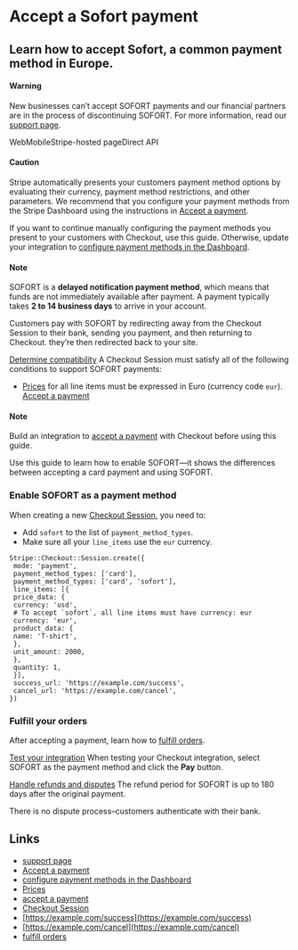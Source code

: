 # Accept a Sofort payment

## Learn how to accept Sofort, a common payment method in Europe.

#### Warning

New businesses can’t accept SOFORT payments and our financial partners are in
the process of discontinuing SOFORT. For more information, read our [support
page](https://support.stripe.com/questions/sofort-is-being-deprecated-as-a-standalone-payment-method).

WebMobileStripe-hosted pageDirect API
#### Caution

Stripe automatically presents your customers payment method options by
evaluating their currency, payment method restrictions, and other parameters. We
recommend that you configure your payment methods from the Stripe Dashboard
using the instructions in [Accept a
payment](https://docs.stripe.com/payments/accept-a-payment?platform=web&ui=stripe-hosted).

If you want to continue manually configuring the payment methods you present to
your customers with Checkout, use this guide. Otherwise, update your integration
to [configure payment methods in the
Dashboard](https://docs.stripe.com/payments/dashboard-payment-methods).

#### Note

SOFORT is a **delayed notification payment method**, which means that funds are
not immediately available after payment. A payment typically takes **2 to 14
business days** to arrive in your account.

Customers pay with SOFORT by redirecting away from the Checkout Session to their
bank, sending you payment, and then returning to Checkout. they’re then
redirected back to your site.

[Determine
compatibility](https://docs.stripe.com/payments/sofort/accept-a-payment#compatibility)
A Checkout Session must satisfy all of the following conditions to support
SOFORT payments:

- [Prices](https://docs.stripe.com/api/prices) for all line items must be
expressed in Euro (currency code `eur`).
[Accept a
payment](https://docs.stripe.com/payments/sofort/accept-a-payment#accept-a-payment)
#### Note

Build an integration to [accept a
payment](https://docs.stripe.com/payments/accept-a-payment?integration=checkout)
with Checkout before using this guide.

Use this guide to learn how to enable SOFORT—it shows the differences between
accepting a card payment and using SOFORT.

### Enable SOFORT as a payment method

When creating a new [Checkout
Session](https://docs.stripe.com/api/checkout/sessions), you need to:

- Add `sofort` to the list of `payment_method_types`.
- Make sure all your `line_items` use the `eur` currency.

```
Stripe::Checkout::Session.create({
 mode: 'payment',
 payment_method_types: ['card'],
 payment_method_types: ['card', 'sofort'],
 line_items: [{
 price_data: {
 currency: 'usd',
 # To accept `sofort`, all line items must have currency: eur
 currency: 'eur',
 product_data: {
 name: 'T-shirt',
 },
 unit_amount: 2000,
 },
 quantity: 1,
 }],
 success_url: 'https://example.com/success',
 cancel_url: 'https://example.com/cancel',
})
```

### Fulfill your orders

After accepting a payment, learn how to [fulfill
orders](https://docs.stripe.com/checkout/fulfillment).

[Test your
integration](https://docs.stripe.com/payments/sofort/accept-a-payment#test-integration)
When testing your Checkout integration, select SOFORT as the payment method and
click the **Pay** button.

[Handle refunds and
disputes](https://docs.stripe.com/payments/sofort/accept-a-payment#refunds-and-disputes)
The refund period for SOFORT is up to 180 days after the original payment.

There is no dispute process–customers authenticate with their bank.

## Links

- [support
page](https://support.stripe.com/questions/sofort-is-being-deprecated-as-a-standalone-payment-method)
- [Accept a
payment](https://docs.stripe.com/payments/accept-a-payment?platform=web&ui=stripe-hosted)
- [configure payment methods in the
Dashboard](https://docs.stripe.com/payments/dashboard-payment-methods)
- [Prices](https://docs.stripe.com/api/prices)
- [accept a
payment](https://docs.stripe.com/payments/accept-a-payment?integration=checkout)
- [Checkout Session](https://docs.stripe.com/api/checkout/sessions)
- [https://example.com/success](https://example.com/success)
- [https://example.com/cancel](https://example.com/cancel)
- [fulfill orders](https://docs.stripe.com/checkout/fulfillment)